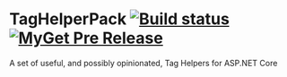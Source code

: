 # TagHelperPack [![Build status](https://ci.appveyor.com/api/projects/status/6943lgsvtg2c8jcu/branch/master?svg=true)](https://ci.appveyor.com/project/DamianEdwards/taghelperpack/branch/master) [![MyGet Pre Release](https://img.shields.io/myget/taghelperpack-ci/vpre/TagHelperPack.svg)]()

A set of useful, and possibly opinionated, Tag Helpers for ASP.NET Core

